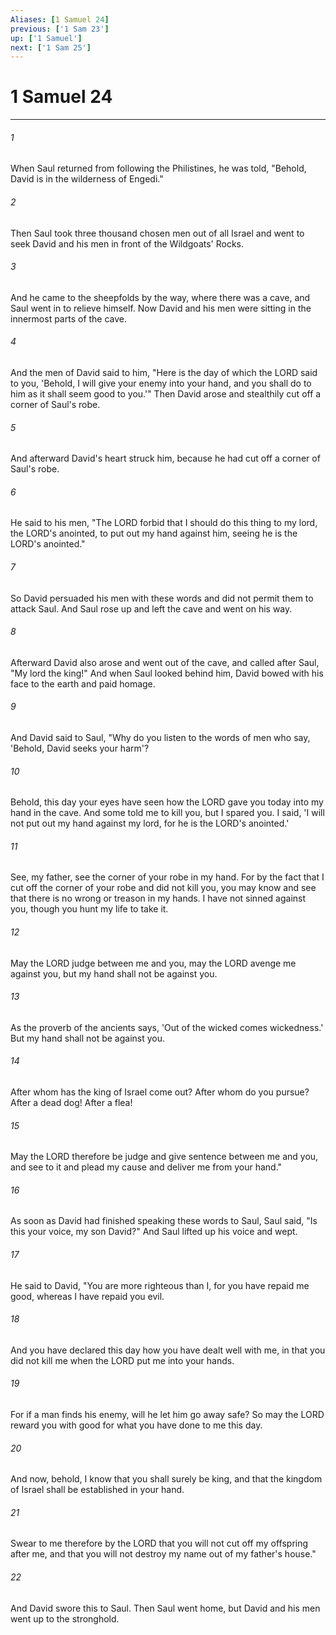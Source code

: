 ```yaml
---
Aliases: [1 Samuel 24]
previous: ['1 Sam 23']
up: ['1 Samuel']
next: ['1 Sam 25']
---
```

# 1 Samuel 24

***

 

###### 1 
When Saul returned from following the Philistines, he was told, "Behold, David is in the wilderness of Engedi." 
 

###### 2 
Then Saul took three thousand chosen men out of all Israel and went to seek David and his men in front of the Wildgoats' Rocks. 
 

###### 3 
And he came to the sheepfolds by the way, where there was a cave, and Saul went in to relieve himself. Now David and his men were sitting in the innermost parts of the cave. 
 

###### 4 
And the men of David said to him, "Here is the day of which the LORD said to you, 'Behold, I will give your enemy into your hand, and you shall do to him as it shall seem good to you.'" Then David arose and stealthily cut off a corner of Saul's robe. 
 

###### 5 
And afterward David's heart struck him, because he had cut off a corner of Saul's robe. 
 

###### 6 
He said to his men, "The LORD forbid that I should do this thing to my lord, the LORD's anointed, to put out my hand against him, seeing he is the LORD's anointed." 
 

###### 7 
So David persuaded his men with these words and did not permit them to attack Saul. And Saul rose up and left the cave and went on his way.
 
 

###### 8 
Afterward David also arose and went out of the cave, and called after Saul, "My lord the king!" And when Saul looked behind him, David bowed with his face to the earth and paid homage. 
 

###### 9 
And David said to Saul, "Why do you listen to the words of men who say, 'Behold, David seeks your harm'? 
 

###### 10 
Behold, this day your eyes have seen how the LORD gave you today into my hand in the cave. And some told me to kill you, but I spared you. I said, 'I will not put out my hand against my lord, for he is the LORD's anointed.' 
 

###### 11 
See, my father, see the corner of your robe in my hand. For by the fact that I cut off the corner of your robe and did not kill you, you may know and see that there is no wrong or treason in my hands. I have not sinned against you, though you hunt my life to take it. 
 

###### 12 
May the LORD judge between me and you, may the LORD avenge me against you, but my hand shall not be against you. 
 

###### 13 
As the proverb of the ancients says, 'Out of the wicked comes wickedness.' But my hand shall not be against you. 
 

###### 14 
After whom has the king of Israel come out? After whom do you pursue? After a dead dog! After a flea! 
 

###### 15 
May the LORD therefore be judge and give sentence between me and you, and see to it and plead my cause and deliver me from your hand."
 
 

###### 16 
As soon as David had finished speaking these words to Saul, Saul said, "Is this your voice, my son David?" And Saul lifted up his voice and wept. 
 

###### 17 
He said to David, "You are more righteous than I, for you have repaid me good, whereas I have repaid you evil. 
 

###### 18 
And you have declared this day how you have dealt well with me, in that you did not kill me when the LORD put me into your hands. 
 

###### 19 
For if a man finds his enemy, will he let him go away safe? So may the LORD reward you with good for what you have done to me this day. 
 

###### 20 
And now, behold, I know that you shall surely be king, and that the kingdom of Israel shall be established in your hand. 
 

###### 21 
Swear to me therefore by the LORD that you will not cut off my offspring after me, and that you will not destroy my name out of my father's house." 
 

###### 22 
And David swore this to Saul. Then Saul went home, but David and his men went up to the stronghold.
 
